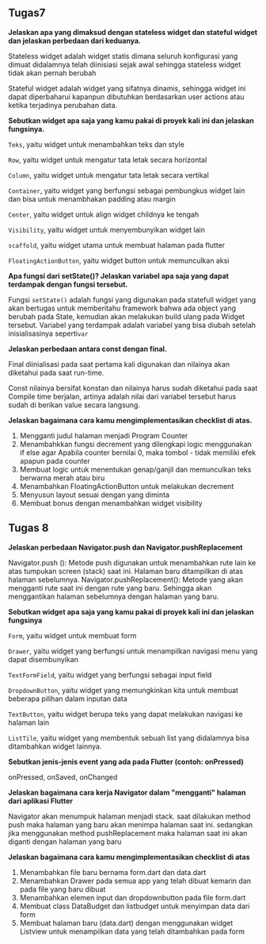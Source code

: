 ## Tugas7

**Jelaskan apa yang dimaksud dengan stateless widget dan stateful widget dan jelaskan perbedaan dari keduanya.**

Stateless widget adalah widget statis dimana seluruh konfigurasi yang dimuat didalamnya telah diinisiasi sejak awal sehingga stateless widget tidak akan pernah berubah 

Stateful widget adalah widget yang sifatnya dinamis, sehingga widget ini dapat diperbaharui kapanpun dibutuhkan berdasarkan user actions atau ketika terjadinya perubahan data.

**Sebutkan widget apa saja yang kamu pakai di proyek kali ini dan jelaskan fungsinya.**

`Teks`, yaitu widget untuk menambahkan teks dan style
 
`Row`, yaitu widget untuk mengatur tata letak secara horizontal

`Column`, yaitu widget untuk mengatur tata letak secara vertikal 

`Container`, yaitu widget yang berfungsi sebagai pembungkus widget lain dan bisa untuk menambhakan padding atau margin

`Center`, yaitu widget untuk align widget childnya ke tengah

`Visibility`, yaitu widget untuk menyembunyikan widget lain

`scaffold`, yaitu widget utama untuk membuat halaman pada flutter

`FloatingActionButton`, yaitu widget button untuk memunculkan aksi

**Apa fungsi dari setState()? Jelaskan variabel apa saja yang dapat terdampak dengan fungsi tersebut.**

Fungsi `setState()` adalah fungsi yang digunakan pada  statefull widget yang akan bertugas untuk memberitahu framework bahwa ada object yang berubah pada State, kemudian akan melakukan build ulang pada Widget tersebut. Variabel yang terdampak adalah variabel yang bisa diubah setelah inisialisasinya seperti`var`


**Jelaskan perbedaan antara const dengan final.**

Final diinialisasi pada saat pertama kali digunakan dan nilainya akan diketahui pada saat run-time. 

Const nilainya bersifat konstan dan nilainya harus sudah diketahui pada saat Compile time berjalan, artinya adalah nilai dari variabel tersebut harus sudah di berikan value secara langsung.


**Jelaskan bagaimana cara kamu mengimplementasikan checklist di atas.**

1. Mengganti judul halaman menjadi Program Counter
2. Menambahkkan fungsi decrement yang dilengkapi logic menggunakan if else agar Apabila counter bernilai 0, maka tombol - tidak memiliki efek apapun pada counter
3. Membuat logic untuk menentukan genap/ganjil dan memunculkan teks berwarna merah atau biru 
4. Menambahkan FloatingActionButton untuk melakukan decrement
4. Menyusun layout sesuai dengan yang diminta
5. Membuat bonus dengan menambahkan widget visibility

## Tugas 8 
**Jelaskan perbedaan Navigator.push dan Navigator.pushReplacement**

Navigator.push (): Metode push digunakan untuk menambahkan rute lain ke atas tumpukan screen (stack) saat ini. Halaman baru ditampilkan di atas halaman sebelumnya.
Navigator.pushReplacement(): Metode yang akan mengganti rute saat ini dengan rute yang baru. Sehingga akan menggantikan halaman sebelumnya dengan halaman yang baru.

**Sebutkan widget apa saja yang kamu pakai di proyek kali ini dan jelaskan fungsinya**

`Form`, yaitu widget untuk membuat form 

`Drawer`, yaitu widget yang berfungsi untuk menampilkan navigasi menu yang dapat disembunyikan

`TextFormField`, yaitu widget yang berfungsi sebagai input field

`DropdownButton`, yaitu widget yang memungkinkan kita untuk membuat beberapa pilihan dalam inputan data 

`TextButton`, yaitu widget berupa teks yang dapat melakukan navigasi ke halaman lain

`ListTile`, yaitu widget yang membentuk sebuah list yang didalamnya bisa ditambahkan widget lainnya.

**Sebutkan jenis-jenis event yang ada pada Flutter (contoh: onPressed)**

onPressed, onSaved, onChanged

**Jelaskan bagaimana cara kerja Navigator dalam "mengganti" halaman dari aplikasi Flutter**

Navigator akan menumpuk halaman menjadi stack. saat dilakukan method push maka halaman yang baru akan menimpa halaman saat ini. sedangkan jika menggunakan method pushReplacement maka halaman saat ini akan diganti dengan halaman yang baru 

**Jelaskan bagaimana cara kamu mengimplementasikan checklist di atas**

1. Menambahkan file baru bernama form.dart dan data.dart
2. Menambahkan Drawer pada semua app yang telah dibuat kemarin dan pada file yang baru dibuat
3. Menambahkan elemen input dan dropdownbutton pada file form.dart 
4. Membuat class DataBudget dan listbudget untuk menyimpan data dari form 
5. Membuat halaman baru (data.dart) dengan menggunakan widget Listview untuk menampilkan data yang telah ditambahkan pada form 
